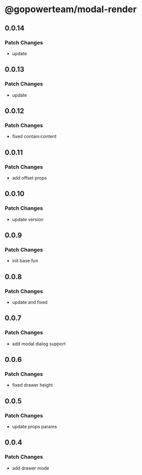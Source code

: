 # @gopowerteam/modal-render

## 0.0.14

### Patch Changes

- update

## 0.0.13

### Patch Changes

- update

## 0.0.12

### Patch Changes

- fixed contain:content

## 0.0.11

### Patch Changes

- add offset props

## 0.0.10

### Patch Changes

- update version

## 0.0.9

### Patch Changes

- init base fun

## 0.0.8

### Patch Changes

- update and fixed

## 0.0.7

### Patch Changes

- add modal dialog support

## 0.0.6

### Patch Changes

- fixed drawer height

## 0.0.5

### Patch Changes

- update props params

## 0.0.4

### Patch Changes

- add drawer mode
